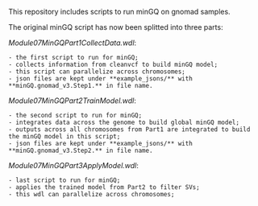 This repository includes scripts to run minGQ on gnomad samples.

The original minGQ script has now been splitted into three parts:

*Module07MinGQPart1CollectData.wdl*: 

	- the first script to run for minGQ; 
	- collects information from cleanvcf to build minGQ model; 
	- this script can parallelize across chromosomes; 
	- json files are kept under **example_jsons/** with **minGQ.gnomad_v3.Step1.** in file name.

*Module07MinGQPart2TrainModel.wdl*: 

	- the second script to run for minGQ; 
	- integrates data across the genome to build global minGQ model;  
	- outputs across all chromosomes from Part1 are integrated to build the minGQ model in this script;
	- json files are kept under **example_jsons/** with **minGQ.gnomad_v3.Step2.** in file name.

*Module07MinGQPart3ApplyModel.wdl*: 

	- last script to run for minGQ; 
	- applies the trained model from Part2 to filter SVs; 
	- this wdl can parallelize across chromosomes;

